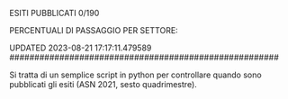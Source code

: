 ESITI PUBBLICATI 0/190 

PERCENTUALI DI PASSAGGIO PER SETTORE:

UPDATED 2023-08-21 17:17:11.479589
###################################################### 

Si tratta di un semplice script in python per controllare quando sono pubblicati gli esiti (ASN 2021, sesto quadrimestre).

